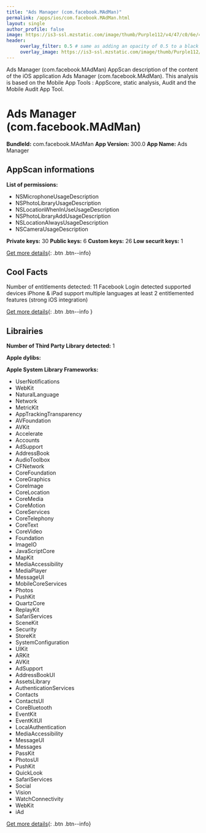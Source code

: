 ```yaml
---
title: "Ads Manager (com.facebook.MAdMan)"
permalink: /apps/ios/com.facebook.MAdMan.html
layout: single
author_profile: false
image: https://is3-ssl.mzstatic.com/image/thumb/Purple112/v4/47/c0/6e/47c06e6e-8e3e-819d-f34e-eccacd152797/AppIcon-0-0-1x_U007emarketing-0-0-0-6-0-0-sRGB-0-0-0-GLES2_U002c0-512MB-85-220-0-0.png/512x512bb.jpg
header: 
     overlay_filter: 0.5 # same as adding an opacity of 0.5 to a black background
     overlay_image: https://is3-ssl.mzstatic.com/image/thumb/Purple112/v4/47/c0/6e/47c06e6e-8e3e-819d-f34e-eccacd152797/AppIcon-0-0-1x_U007emarketing-0-0-0-6-0-0-sRGB-0-0-0-GLES2_U002c0-512MB-85-220-0-0.png/512x512bb.jpg
---
```

Ads Manager (com.facebook.MAdMan) AppScan description of the content of the iOS application Ads Manager (com.facebook.MAdMan). This analysis is based on the Mobile App Tools : AppScore, static analysis, Audit and the Mobile Audit App Tool.

# Ads Manager (com.facebook.MAdMan)

**BundleId:** com.facebook.MAdMan
**App Version:** 300.0
**App Name:** Ads Manager


## AppScan informations 

**List of permissions:** 
- NSMicrophoneUsageDescription
- NSPhotoLibraryUsageDescription
- NSLocationWhenInUseUsageDescription
- NSPhotoLibraryAddUsageDescription
- NSLocationAlwaysUsageDescription
- NSCameraUsageDescription
  
  
**Private keys:** 30
**Public keys:** 6
**Custom keys:** 26
**Low securit keys:** 1
  
[Get more details](/pricing.html){: .btn .btn--info}

## Cool Facts

Number of entitlements detected: 11
Facebook Login detected
supported devices iPhone & iPad
support multiple languages
at least 2 entitlemented features (strong iOS integration)
  
[Get more details](/pricing.html){: .btn .btn--info }

## Librairies 
**Number of Third Party Library detected:** 1


**Apple dylibs:**


**Apple System Library Frameworks:**
- UserNotifications
- WebKit
- NaturalLanguage
- Network
- MetricKit
- AppTrackingTransparency
- AVFoundation
- AVKit
- Accelerate
- Accounts
- AdSupport
- AddressBook
- AudioToolbox
- CFNetwork
- CoreFoundation
- CoreGraphics
- CoreImage
- CoreLocation
- CoreMedia
- CoreMotion
- CoreServices
- CoreTelephony
- CoreText
- CoreVideo
- Foundation
- ImageIO
- JavaScriptCore
- MapKit
- MediaAccessibility
- MediaPlayer
- MessageUI
- MobileCoreServices
- Photos
- PushKit
- QuartzCore
- ReplayKit
- SafariServices
- SceneKit
- Security
- StoreKit
- SystemConfiguration
- UIKit
- ARKit
- AVKit
- AdSupport
- AddressBookUI
- AssetsLibrary
- AuthenticationServices
- Contacts
- ContactsUI
- CoreBluetooth
- EventKit
- EventKitUI
- LocalAuthentication
- MediaAccessibility
- MessageUI
- Messages
- PassKit
- PhotosUI
- PushKit
- QuickLook
- SafariServices
- Social
- Vision
- WatchConnectivity
- WebKit
- iAd


  
[Get more details](/pricing.html){: .btn .btn--info}

